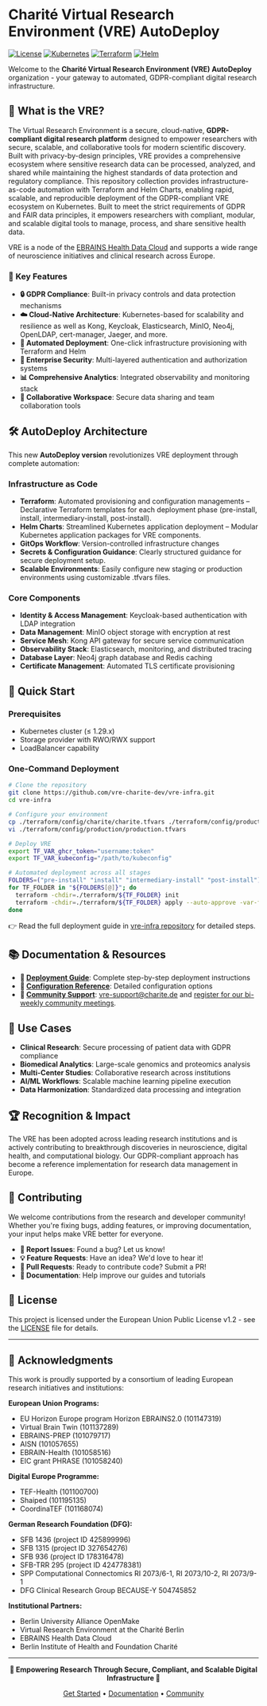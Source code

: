 # Charité Virtual Research Environment (VRE) AutoDeploy

[![License](https://img.shields.io/badge/License-EUPL%20v1.2-blue.svg)](https://joinup.ec.europa.eu/collection/eupl/eupl-text-eupl-12)
[![Kubernetes](https://img.shields.io/badge/Kubernetes-≤1.29.x-326ce5.svg)](https://kubernetes.io/)
[![Terraform](https://img.shields.io/badge/Terraform-v1.10+-623CE4.svg)](https://terraform.io/)
[![Helm](https://img.shields.io/badge/Helm-v3.17+-0F1689.svg)](https://helm.sh/)

Welcome to the **Charité Virtual Research Environment (VRE) AutoDeploy** organization - your gateway to automated, GDPR-compliant digital research infrastructure.

## 🚀 What is the VRE?

The Virtual Research Environment is a secure, cloud-native, **GDPR-compliant digital research platform** designed to empower researchers with secure, scalable, and collaborative tools for modern scientific discovery. Built with privacy-by-design principles, VRE provides a comprehensive ecosystem where sensitive research data can be processed, analyzed, and shared while maintaining the highest standards of data protection and regulatory compliance. This repository collection provides infrastructure-as-code automation with Terraform and Helm Charts, enabling rapid, scalable, and reproducible deployment of the GDPR-compliant VRE ecosystem on Kubernetes.
Built to meet the strict requirements of GDPR and FAIR data principles, it empowers researchers with compliant, modular, and scalable digital tools to manage, process, and share sensitive health data.

VRE is a node of the [EBRAINS Health Data Cloud](https://www.ebrains.eu/tools/healthdatacloud) and supports a wide range of neuroscience initiatives and clinical research across Europe.

### 🎯 Key Features

- **🔒 GDPR Compliance**: Built-in privacy controls and data protection mechanisms
- **☁️ Cloud-Native Architecture**: Kubernetes-based for scalability and resilience as well as Kong, Keycloak, Elasticsearch, MinIO, Neo4j, OpenLDAP, cert-manager, Jaeger, and more.
- **🔄 Automated Deployment**: One-click infrastructure provisioning with Terraform and Helm
- **🔐 Enterprise Security**: Multi-layered authentication and authorization systems
- **📊 Comprehensive Analytics**: Integrated observability and monitoring stack
- **🤝 Collaborative Workspace**: Secure data sharing and team collaboration tools


## 🛠️ AutoDeploy Architecture

This new **AutoDeploy version** revolutionizes VRE deployment through complete automation:

### Infrastructure as Code
- **Terraform**: Automated provisioning and configuration managements – Declarative Terraform templates for each deployment phase (pre-install, install, intermediary-install, post-install).
- **Helm Charts**: Streamlined Kubernetes application deployment – Modular Kubernetes application packages for VRE components.
- **GitOps Workflow**: Version-controlled infrastructure changes
- **Secrets & Configuration Guidance**: Clearly structured guidance for secure deployment setup.
- **Scalable Environments**: Easily configure new staging or production environments using customizable .tfvars files.

### Core Components
- **Identity & Access Management**: Keycloak-based authentication with LDAP integration
- **Data Management**: MinIO object storage with encryption at rest
- **Service Mesh**: Kong API gateway for secure service communication  
- **Observability Stack**: Elasticsearch, monitoring, and distributed tracing
- **Database Layer**: Neo4j graph database and Redis caching
- **Certificate Management**: Automated TLS certificate provisioning

## 🚀 Quick Start

### Prerequisites
- Kubernetes cluster (≤ 1.29.x)
- Storage provider with RWO/RWX support
- LoadBalancer capability

### One-Command Deployment
```bash
# Clone the repository
git clone https://github.com/vre-charite-dev/vre-infra.git
cd vre-infra

# Configure your environment
cp ./terraform/config/charite/charite.tfvars ./terraform/config/production/production.tfvars
vi ./terraform/config/production/production.tfvars

# Deploy VRE
export TF_VAR_ghcr_token="username:token"
export TF_VAR_kubeconfig="/path/to/kubeconfig"

# Automated deployment across all stages
FOLDERS=("pre-install" "install" "intermediary-install" "post-install")
for TF_FOLDER in "${FOLDERS[@]}"; do
  terraform -chdir=./terraform/${TF_FOLDER} init
  terraform -chdir=./terraform/${TF_FOLDER} apply --auto-approve -var-file=../config/production/production.tfvars
done
```

👉 Read the full deployment guide in [vre-infra repository](https://github.com/vre-charite-autodeploy/vre-infra) for detailed steps.


## 📚 Documentation & Resources

- **📖 [Deployment Guide]([https://github.com/vre-charite-autodeploy/vre-infra](https://github.com/vre-charite-autodeploy/vre-infra/blob/main/DEPLOYMENT.md))**: Complete step-by-step deployment instructions
- **🔧 [Configuration Reference](https://github.com/vre-charite-autodeploy/vre-infra/tree/main/terraform/config)**: Detailed configuration options
- **💬 [Community Support](https://github.com/vre-charite-autodeploy/discussions)**: <vre-support@charite.de> and [register for our bi-weekly community meetings](https://us06web.zoom.us/meeting/register/tJErd-utqzkpHtI9rpX8cJVNSidRbM5wuMe1?_x_zm_rtaid=IJCTpcS4SGOCk1TKSMrfZQ.1747903776635.dde5dddf0170eaf75f6b4b29162b6480&_x_zm_rhtaid=232#/registration).

## 🌟 Use Cases

- **Clinical Research**: Secure processing of patient data with GDPR compliance
- **Biomedical Analytics**: Large-scale genomics and proteomics analysis
- **Multi-Center Studies**: Collaborative research across institutions
- **AI/ML Workflows**: Scalable machine learning pipeline execution
- **Data Harmonization**: Standardized data processing and integration

## 🏆 Recognition & Impact

The VRE has been adopted across leading research institutions and is actively contributing to breakthrough discoveries in neuroscience, digital health, and computational biology. Our GDPR-compliant approach has become a reference implementation for research data management in Europe.

## 🤝 Contributing

We welcome contributions from the research and developer community! Whether you're fixing bugs, adding features, or improving documentation, your input helps make VRE better for everyone.

- **🐛 Report Issues**: Found a bug? Let us know!
- **💡 Feature Requests**: Have an idea? We'd love to hear it!
- **🔧 Pull Requests**: Ready to contribute code? Submit a PR!
- **📖 Documentation**: Help improve our guides and tutorials

## 📄 License

This project is licensed under the European Union Public License v1.2 - see the [LICENSE](LICENSE) file for details.

---

## 🙏 Acknowledgments

This work is proudly supported by a consortium of leading European research initiatives and institutions:

**European Union Programs:**
- EU Horizon Europe program Horizon EBRAINS2.0 (101147319)
- Virtual Brain Twin (101137289)
- EBRAINS-PREP (101079717)
- AISN (101057655)
- EBRAIN-Health (101058516)
- EIC grant PHRASE (101058240)

**Digital Europe Programme:**
- TEF-Health (101100700)
- Shaiped (101195135)
- CoordinaTEF (101168074)

**German Research Foundation (DFG):**
- SFB 1436 (project ID 425899996)
- SFB 1315 (project ID 327654276)
- SFB 936 (project ID 178316478)
- SFB-TRR 295 (project ID 424778381)
- SPP Computational Connectomics RI 2073/6-1, RI 2073/10-2, RI 2073/9-1
- DFG Clinical Research Group BECAUSE-Y 504745852

**Institutional Partners:**
- Berlin University Alliance OpenMake
- Virtual Research Environment at the Charité Berlin
- EBRAINS Health Data Cloud
- Berlin Institute of Health and Foundation Charité

---

<div align="center">

**🔬 Empowering Research Through Secure, Compliant, and Scalable Digital Infrastructure 🔬**

[Get Started](https://github.com/vre-charite-dev/vre-infra) • [Documentation](https://github.com/vre-charite-autodeploy) • [Community](https://github.com/vre-charite-autodeploy/discussions)

</div>
